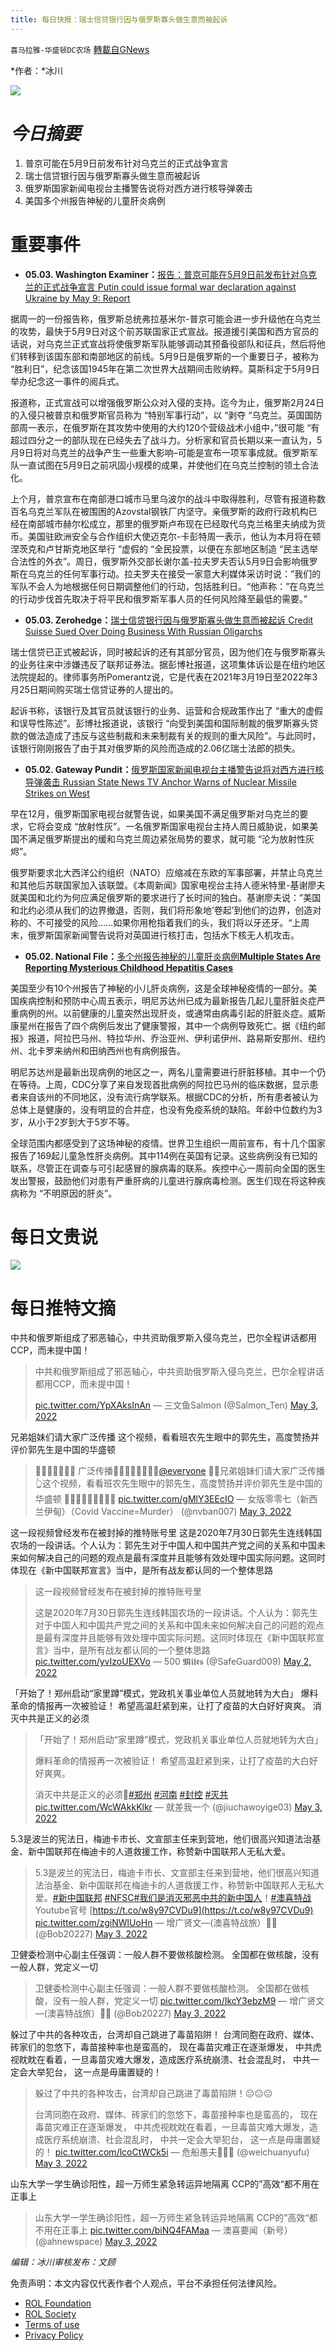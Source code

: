```yaml
---
title: 每日快报：瑞士信贷银行因与俄罗斯寡头做生意而被起诉
---
```

`喜马拉雅-华盛顿DC农场` [轉載自GNews](https://gnews.org/zh-hans/2461795/)

*作者：*冰川
 
![](http://himalayawashingtondc.org/wp-content/uploads/2021/08/每日快报.png)
 
# ***今日摘要***
 
1. 普京可能在5月9日前发布针对乌克兰的正式战争宣言
2. 瑞士信贷银行因与俄罗斯寡头做生意而被起诉
3. 俄罗斯国家新闻电视台主播警告说将对西方进行核导弹袭击
4. 美国多个州报告神秘的儿童肝炎病例

# 重要事件

- **05.03. Washington Examiner：**[报告：普京可能在5月9日前发布针对乌克兰的正式战争宣言 Putin could issue formal war declaration against Ukraine by May 9: Report](https://www.washingtonexaminer.com/news/putin-could-issue-formal-war-declaration-against-ukraine-by-may-9-report)

据周一的一份报告称，俄罗斯总统弗拉基米尔-普京可能会进一步升级他在乌克兰的攻势，最快于5月9日对这个前苏联国家正式宣战。报道援引美国和西方官员的话说，对乌克兰正式宣战将使俄罗斯军队能够调动其预备役部队和征兵，然后将他们转移到该国东部和南部地区的前线。5月9日是俄罗斯的一个重要日子，被称为 “胜利日”，纪念该国1945年在第二次世界大战期间击败纳粹。莫斯科定于5月9日举办纪念这一事件的阅兵式。
 
报道称，正式宣战可以增强俄罗斯公众对入侵的支持。迄今为止，俄罗斯2月24日的入侵只被普京和俄罗斯官员称为 “特别军事行动”，以 “剥夺 “乌克兰。英国国防部周一表示，在俄罗斯在其攻势中使用的大约120个营级战术小组中，”很可能 “有超过四分之一的部队现在已经失去了战斗力。分析家和官员长期以来一直认为，5月9日将对乌克兰的战争产生一些重大影响–可能是宣布一项军事成就。俄罗斯军队一直试图在5月9日之前巩固小规模的成果，并使他们在乌克兰控制的领土合法化。
 
上个月，普京宣布在南部港口城市马里乌波尔的战斗中取得胜利，尽管有报道称数百名乌克兰军队在被围困的Azovstal钢铁厂内坚守。亲俄罗斯的政府行政机构已经在南部城市赫尔松成立，那里的俄罗斯卢布现在已经取代乌克兰格里夫纳成为货币。美国驻欧洲安全与合作组织大使迈克尔-卡彭特周一表示，他认为本月将在顿涅茨克和卢甘斯克地区举行 “虚假的 “全民投票，以便在东部地区制造 “民主选举合法性的外衣”。周日，俄罗斯外交部长谢尔盖-拉夫罗夫否认5月9日会影响俄罗斯在乌克兰的任何军事行动。拉夫罗夫在接受一家意大利媒体采访时说：”我们的军队不会人为地根据任何日期调整他们的行动，包括胜利日。“他声称：”在乌克兰的行动步伐首先取决于将平民和俄罗斯军事人员的任何风险降至最低的需要。”

- **05.03. Zerohedge：**[瑞士信贷银行因与俄罗斯寡头做生意而被起诉 Credit Suisse Sued Over Doing Business With Russian Oligarchs](https://www.zerohedge.com/markets/credit-suisse-sued-over-doing-business-russian-oligarchs)

瑞士信贷已正式被起诉，同时被起诉的还有其部分官员，因为他们在与俄罗斯寡头的业务往来中涉嫌违反了联邦证券法。据彭博社报道，这项集体诉讼是在纽约地区法院提起的。律师事务所Pomerantz说，它是代表在2021年3月19日至2022年3月25日期间购买瑞士信贷证券的人提出的。
 
起诉书称，该银行及其官员就该银行的业务、运营和合规政策作出了 “重大的虚假和误导性陈述”。彭博社报道说，该银行 “向受到美国和国际制裁的俄罗斯寡头贷款的做法造成了违反与这些制裁和未来制裁有关的规则的重大风险”。与此同时，该银行刚刚报告了由于其对俄罗斯的风险而造成的2.06亿瑞士法郎的损失。

- **05.02. Gateway Pundit：**[俄罗斯国家新闻电视台主播警告说将对西方进行核导弹袭击 Russian State News TV Anchor Warns of Nuclear Missile Strikes on West](https://www.thegatewaypundit.com/2022/05/russian-state-news-tv-anchor-warns-nuclear-missile-strikes-west-video/)

早在12月，俄罗斯国家电视台就警告说，如果美国不满足俄罗斯对乌克兰的要求，它将会变成 “放射性灰”。一名俄罗斯国家电视台主持人周日威胁说，如果美国不满足俄罗斯提出的缓和乌克兰周边紧张局势的要求，就可能 “沦为放射性灰烬”。
 
俄罗斯要求北大西洋公约组织（NATO）应缩减在东欧的军事部署，并禁止乌克兰和其他后苏联国家加入该联盟。《本周新闻》国家电视台主持人德米特里-基谢廖夫就美国和北约为何应满足俄罗斯的要求进行了长时间的独白。基谢廖夫说：”美国和北约必须从我们的边界撤退，否则，我们将形象地’卷起’到他们的边界，创造对称的、不可接受的风险……如果你用枪指着我们的头，我们将以牙还牙。“上周末，俄罗斯国家新闻警告说将对英国进行核打击，包括水下核无人机攻击。

- **05.02. National File：**[多个州报告神秘的儿童肝炎病例**Multiple States Are Reporting Mysterious Childhood Hepatitis Cases**](https://nationalfile.com/multiple-states-are-reporting-mysterious-childhood-hepatitis-cases/)

美国至少有10个州报告了神秘的小儿肝炎病例，这是全球神秘疫情的一部分。美国疾病控制和预防中心周五表示，明尼苏达州已成为最新报告几起儿童肝脏炎症严重病例的州。以前健康的儿童突然出现肝炎，或通常由病毒引起的肝脏炎症。威斯康星州在报告了四个病例后发出了健康警报，其中一个病例导致死亡。据《纽约邮报》报道，阿拉巴马州、特拉华州、乔治亚州、伊利诺伊州、路易斯安那州、纽约州、北卡罗来纳州和田纳西州也有病例报告。
 
明尼苏达州是最新出现病例的地区之一，两名儿童需要进行肝脏移植。其中一个仍在等待。上周，CDC分享了来自发现首批病例的阿拉巴马州的临床数据，显示患者来自该州的不同地区，没有流行病学联系。根据CDC的分析，所有患者被认为总体上是健康的，没有明显的合并症，也没有免疫系统的缺陷。年龄中位数约为3岁，从小于2岁到大于5岁不等。
 
全球范围内都感受到了这场神秘的疫情。世界卫生组织一周前宣布，有十几个国家报告了169起儿童急性肝炎病例。其中114例在英国有记录。这些病例没有已知的联系，尽管正在调查与可引起感冒的腺病毒的联系。疾控中心一周前向全国的医生发出警报，鼓励他们对患有严重肝病的儿童进行腺病毒检测。医生们现在将这种疾病称为 “不明原因的肝炎”。
 
# 每日文贵说
 ![](http://himalayawashingtondc.org/wp-content/uploads/2022/05/2-1024x576.jpg) 
# 每日推特文摘

中共和俄罗斯组成了邪恶轴心，中共资助俄罗斯入侵乌克兰，巴尔全程讲话都用CCP，而未提中国！

> 中共和俄罗斯组成了邪恶轴心，中共资助俄罗斯入侵乌克兰，巴尔全程讲话都用CCP，而未提中国！
> 
>  [pic.twitter.com/YpXAksInAn](https://t.co/YpXAksInAn)
> — 三文鱼Salmon (@Salmon\_Ten) [May 3, 2022](https://twitter.com/Salmon_Ten/status/1521333896226689024?ref_src=twsrc%5Etfw)

兄弟姐妹们请大家广泛传播
这个视频，看看班农先生眼中的郭先生，高度赞扬并评价郭先生是中国的华盛顿

> 📣📣📣📣📣📣📣
> 广泛传播📣📣📣📣📣📣📣📣[@everyone](https://twitter.com/Everyone?ref_src=twsrc%5Etfw) 
> 📣📣兄弟姐妹们请大家广泛传播👆这个视频，看看班农先生眼中的郭先生，高度赞扬并评价郭先生是中国的华盛顿
> 💖💖💖🙏🙏🙏💖💖💖 [pic.twitter.com/gMlY3EEcIO](https://t.co/gMlY3EEcIO)
> — 女版零零七（新西兰伊甸）（Covid Vaccine=Murder） (@nvban007) [May 3, 2022](https://twitter.com/nvban007/status/1521302987607805952?ref_src=twsrc%5Etfw)

这一段视频曾经发布在被封掉的推特账号里 这是2020年7月30日郭先生连线韩国农场的一段讲话。个人认为：郭先生对于中国人和中国共产党之间的关系和中国未来如何解决自己的问题的观点是最有深度并且能够有效处理中国实际问题。这同时体现在《新中国联邦宣言》当中，是所有战友都认同的一个整体思路

> 这一段视频曾经发布在被封掉的推特账号里
> 
> 这是2020年7月30日郭先生连线韩国农场的一段讲话。个人认为：郭先生对于中国人和中国共产党之间的关系和中国未来如何解决自己的问题的观点是最有深度并且能够有效处理中国实际问题。这同时体现在《新中国联邦宣言》当中，是所有战友都认同的一个整体思路 [pic.twitter.com/yvIzoUEXVo](https://t.co/yvIzoUEXVo)
> — 500 𝕸𝖎𝖑𝖊𝖘 (@SafeGuard009) [May 2, 2022](https://twitter.com/SafeGuard009/status/1521104489276608512?ref_src=twsrc%5Etfw)

「开始了！郑州启动“家里蹲”模式，党政机关事业单位人员就地转为大白」 爆料革命的情报再一次被验证！ 希望高温赶紧到来，让打了疫苗的大白好好爽爽。 消灭中共是正义的必须

> 「开始了！郑州启动“家里蹲”模式，党政机关事业单位人员就地转为大白」
> 
> 爆料革命的情报再一次被验证！
> 希望高温赶紧到来，让打了疫苗的大白好好爽爽。
> 
> 消灭中共是正义的必须👊[#郑州](https://twitter.com/hashtag/%E9%83%91%E5%B7%9E?src=hash&amp;ref_src=twsrc%5Etfw) [#河南](https://twitter.com/hashtag/%E6%B2%B3%E5%8D%97?src=hash&amp;ref_src=twsrc%5Etfw) [#封控](https://twitter.com/hashtag/%E5%B0%81%E6%8E%A7?src=hash&amp;ref_src=twsrc%5Etfw) [#灭共](https://twitter.com/hashtag/%E7%81%AD%E5%85%B1?src=hash&amp;ref_src=twsrc%5Etfw) [pic.twitter.com/WcWAkkKlkr](https://t.co/WcWAkkKlkr)
> — 就差我一个 (@jiuchawoyige03) [May 3, 2022](https://twitter.com/jiuchawoyige03/status/1521426892783452160?ref_src=twsrc%5Etfw)

5.3是波兰的宪法日，梅迪卡市长、文宣部主任来到营地，他们很高兴知道法治基金、新中国联邦在梅迪卡的人道救援工作，称赞新中国联邦人无私大爱。

> 5.3是波兰的宪法日，梅迪卡市长、文宣部主任来到营地，他们很高兴知道法治基金、新中国联邦在梅迪卡的人道救援工作，称赞新中国联邦人无私大爱。[#新中国联邦](https://twitter.com/hashtag/%E6%96%B0%E4%B8%AD%E5%9B%BD%E8%81%94%E9%82%A6?src=hash&amp;ref_src=twsrc%5Etfw) [#NFSC](https://twitter.com/hashtag/NFSC?src=hash&amp;ref_src=twsrc%5Etfw)[#我们是消灭邪恶中共的新中国人](https://twitter.com/hashtag/%E6%88%91%E4%BB%AC%E6%98%AF%E6%B6%88%E7%81%AD%E9%82%AA%E6%81%B6%E4%B8%AD%E5%85%B1%E7%9A%84%E6%96%B0%E4%B8%AD%E5%9B%BD%E4%BA%BA?src=hash&amp;ref_src=twsrc%5Etfw)！[#澳喜特战](https://twitter.com/hashtag/%E6%BE%B3%E5%96%9C%E7%89%B9%E6%88%98?src=hash&amp;ref_src=twsrc%5Etfw) Youtube官号 [https://t.co/w8y97CVDu9](https://t.co/w8y97CVDu9) [pic.twitter.com/zgiNWlUoHn](https://t.co/zgiNWlUoHn)
> — 增广贤文—(澳喜特战旅）🌻🌻 (@Bob20227) [May 3, 2022](https://twitter.com/Bob20227/status/1521443774614093824?ref_src=twsrc%5Etfw)

卫健委检测中心副主任强调：一般人群不要做核酸检测。 全国都在做核酸，没有一般人群，党定义一切

> 卫健委检测中心副主任强调：一般人群不要做核酸检测。
> 全国都在做核酸，没有一般人群，党定义一切 [pic.twitter.com/IkcY3ebzM9](https://t.co/IkcY3ebzM9)
> — 增广贤文—(澳喜特战旅）🌻🌻 (@Bob20227) [May 3, 2022](https://twitter.com/Bob20227/status/1521404589957820416?ref_src=twsrc%5Etfw)

躲过了中共的各种攻击，台湾却自己跳进了毒苗陷阱！
台湾同胞在政府、媒体、砖家们的忽悠下，毒苗接种率也是蛮高的， 现在毒苗灾难正在逐渐爆发， 中共虎视眈眈在看着，一旦毒苗灾难大爆发，造成医疗系统崩溃、社会混乱时， 中共一定会大举犯台， 这一点是毋庸置疑的！

> 躲过了中共的各种攻击，台湾却自己跳进了毒苗陷阱！😐😐😐
> 
> 台湾同胞在政府、媒体、砖家们的忽悠下，毒苗接种率也是蛮高的， 现在毒苗灾难正在逐渐爆发， 中共虎视眈眈在看着，一旦毒苗灾难大爆发，造成医疗系统崩溃、社会混乱时， 中共一定会大举犯台， 这一点是毋庸置疑的！ [pic.twitter.com/lcoCtWCk5i](https://t.co/lcoCtWCk5i)
> — 危船愚夫🌻🌻🌻 (@weichuanyufu) [May 3, 2022](https://twitter.com/weichuanyufu/status/1521324329623236609?ref_src=twsrc%5Etfw)

山东大学一学生确诊阳性，超一万师生紧急转运异地隔离 ​​​ 
CCP的”高效“都不用在正事上

> 山东大学一学生确诊阳性，超一万师生紧急转运异地隔离 ​​​
> CCP的”高效“都不用在正事上 [pic.twitter.com/biNQ4FAMaa](https://t.co/biNQ4FAMaa)
> — 澳喜要闻（新号） (@ahnewspace) [May 3, 2022](https://twitter.com/ahnewspace/status/1521326812449878016?ref_src=twsrc%5Etfw)

*编辑：冰川审核发布：文顾*

免责声明：本文内容仅代表作者个人观点，平台不承担任何法律风险。
  
- [ROL Foundation](https://rolfoundation.org/)
- [ROL Society](https://rolsociety.org/)
- [Terms of use](https://gnews.org/terms-of-use-3/)
- [Privacy Policy](https://gnews.org/privacy-policy/)
